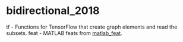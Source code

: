# bidirectional_2018

tf -  Functions for TensorFlow that create graph elements and read the subsets. 
feat - MATLAB feats from [matlab_feat](https://github.com/anicolson/matlab_feat).


